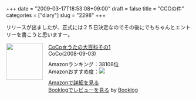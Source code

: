 +++
date = "2009-03-17T18:53:08+09:00"
draft = false
title = "CCOの件"
categories = ["diary"]
slug = "2298"
+++

リリースが出ましたが、正式には２５日決定なのでその後にでもちゃんとエントリーを書こうと思いますー。
<div class="booklog-all" style="margin-bottom:10px;"><div class="booklog-img" style="float:left; margin-right:15px;"><a href="http://www.amazon.co.jp/CoCo%E2%98%86%E3%81%86%E3%81%9F%E3%81%AE%E5%A4%A7%E7%99%BE%E7%A7%91%E3%81%9D%E3%81%AE1-CoCo/dp/B001BPC5F6%3FSubscriptionId%3D08M7KT9XDNR3N95ANHR2%26tag%3Dbooklog.jp4-22%26linkCode%3Dxm2%26camp%3D2025%26creative%3D165953%26creativeASIN%3DB001BPC5F6" target="_blank"><img src="http://ecx.images-amazon.com/images/I/51EF7k92jtL._SL160_.jpg"  class="booklog-imgsrc" style="border:0px; width:100px"></a><br></div><div class="booklog-data" style="float:left; width:300px;"><div class="booklog-title"><a href="http://www.amazon.co.jp/CoCo%E2%98%86%E3%81%86%E3%81%9F%E3%81%AE%E5%A4%A7%E7%99%BE%E7%A7%91%E3%81%9D%E3%81%AE1-CoCo/dp/B001BPC5F6%3FSubscriptionId%3D08M7KT9XDNR3N95ANHR2%26tag%3Dbooklog.jp4-22%26linkCode%3Dxm2%26camp%3D2025%26creative%3D165953%26creativeASIN%3DB001BPC5F6" target="_blank">CoCo☆うたの大百科その1</a></div><div class="booklog-pub">        CoCo(2008-09-03)</div><div class="booklog-info" style="margin-top:10px;">Amazonランキング：38108位<br>Amazonおすすめ度：<img src="http://booklog.jp/img/5.gif"><br></div><div class="booklog-link" style="margin-top:10px;"><a href="http://www.amazon.co.jp/CoCo%E2%98%86%E3%81%86%E3%81%9F%E3%81%AE%E5%A4%A7%E7%99%BE%E7%A7%91%E3%81%9D%E3%81%AE1-CoCo/dp/B001BPC5F6%3FSubscriptionId%3D08M7KT9XDNR3N95ANHR2%26tag%3Dbooklog.jp4-22%26linkCode%3Dxm2%26camp%3D2025%26creative%3D165953%26creativeASIN%3DB001BPC5F6" target="_blank">Amazonで詳細を見る</a><br><a href="http://detail.booklog.jp/asin/B001BPC5F6/asid=booklog.jp4-22" target="_blank">Booklogでレビューを見る</a> by <a href="http://booklog.jp" target="_blank">Booklog</a><br></div></div><br style="clear:left"></div>
